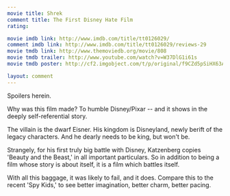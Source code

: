 ```yaml
---
movie title: Shrek
comment title: The First Disney Hate Film
rating: 

movie imdb link: http://www.imdb.com/title/tt0126029/
comment imdb link: http://www.imdb.com/title/tt0126029/reviews-29
movie tmdb link: http://www.themoviedb.org/movie/808
movie tmdb trailer: http://www.youtube.com/watch?v=W37DlG1i61s
movie tmdb poster: http://cf2.imgobject.com/t/p/original/f9CZd5pSiHX63Aqp6TXldE6Cetp.jpg

layout: comment
---
```


Spoilers herein.

Why was this film made? To humble Disney/Pixar -- and it shows in the deeply self-referential story.

The villain is the dwarf Eisner. His kingdom is Disneyland, newly berift of the legacy characters. And he dearly needs to be king, but won't be.

Strangely, for his first truly big battle with Disney, Katzenberg copies 'Beauty and the Beast,' in all important particulars. So in addition to being a film whose story is about itself, it is a film which battles itself.

With all this baggage, it was likely to fail, and it does. Compare this to the recent 'Spy Kids,' to see better imagination, better charm, better pacing.